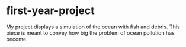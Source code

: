 # first-year-project
My project displays a simulation of the ocean with fish and debris. This piece is meant to convey how big the problem of ocean pollution has become
